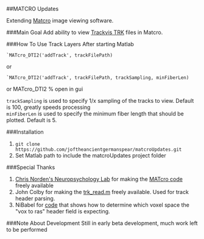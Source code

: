 ##MATCRO Updates

Extending [Matcro](http://www.mccauslandcenter.sc.edu/CRNL/tools/surface-rendering-with-matlab) image viewing software.  

###Main Goal
Add ability to view [Trackvis TRK](http://www.trackvis.org/) files in Matcro.

###How To Use Track Layers
After starting Matlab

	`MATcro_DTI2('addTrack', trackFilePath)
	
or  
	
	`MATcro_DTI2('addTrack', trackFilePath, trackSampling, minFiberLen)
or
	MATcro_DTI2 % open in gui

`trackSampling` is used to specify 1/x sampling of the tracks to view. Default is 100, greatly speeds processing  
`minFiberLen` is used to specify the minimum fiber length that should be plotted. Default is 5.

###Installation
1.  `git clone https://github.com/joftheancientgermanspear/matcroUpdates.git`
2.  Set Matlab path to include the matcroUpdates project folder

###Special Thanks
1. [Chris Norden's Neuropsychology Lab](http://www.mccauslandcenter.sc.edu/CRNL/tools/surface-rendering-with-matlab) for making the [MATcro code](http://www.mccauslandcenter.sc.edu/CRNL/sw/surface/MATcro.m.txt) freely available  
2. John Colby for making the [trk_read.m](https://github.com/johncolby/along-tract-stats/blob/master/trk_read.m) freely available. Used for track header parsing.
3. NiBabel for [code](https://github.com/nipy/nibabel/blob/master/nibabel/orientations.py) that shows how to determine which voxel space the "vox to ras" header field is expecting.

###Note About Development
Still in early beta development, much work left to be performed
